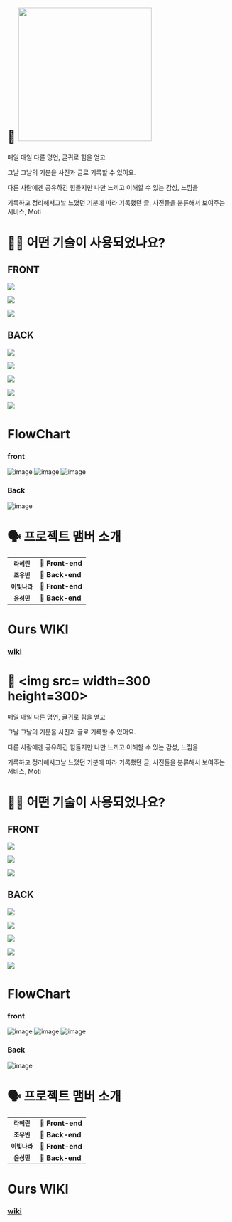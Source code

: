 # 📸 <img src='https://cdn.pixabay.com/photo/2018/09/24/15/04/board-3700116_960_720.jpg' width=300 height=300>

매일 매일 다른 명언, 글귀로 힘을 얻고 

그날 그날의 기분을 사진과 글로 기록할 수 있어요.

다른 사람에겐 공유하긴 힘들지만 나만 느끼고 이해할 수 있는 감성, 느낌을

기록하고 정리해서그날 느꼈던 기분에 따라 기록했던 글, 사진들을 분류해서 보여주는 서비스, Moti

# 🕵🏼 어떤 기술이 사용되었나요?

## FRONT
![](https://img.shields.io/badge/FRONT-REACT-%230288d1)

![](https://img.shields.io/badge/FRONT-html-informational)

![](https://img.shields.io/badge/FRONT-css-yellow)

## BACK

![](https://img.shields.io/badge/BACK-nodeJS-important)

![](https://img.shields.io/badge/BACK-express-critical)

![](https://img.shields.io/badge/BACK-Sequelize-lightgrey)

![](https://img.shields.io/badge/BACK-MySql-blueviolet)

![](https://img.shields.io/badge/BACK-AWS-%23ffa270)

# FlowChart

### front

![image](https://user-images.githubusercontent.com/49549052/131593890-4fdd32c3-8247-42d6-89bd-9b4f7ff17202.png)
![image](https://user-images.githubusercontent.com/49549052/131594008-ddfdd7f6-c98a-4401-838e-8fc4b80fde38.png)
![image](https://user-images.githubusercontent.com/49549052/131594081-dadf710b-cce3-4261-a2b4-ef8804817062.png)

### Back

![image](https://user-images.githubusercontent.com/49549052/131594182-aff26b04-3114-4cda-9642-10e344602d0a.png)

# 🗣 프로젝트 맴버 소개
<table>
  <tbody>
    <tr>
      <td align="center">
          <sub>
            <b>라혜린</b>
          </sub>
        <br>
      </td>
      <td>
        <strong>🚩 Front-end</strong>
      </td>
    </tr>
     <tr>
      <td align="center">
          <sub>
            <b>조우빈</b>
          </sub>
        <br>
      </td>
      <td>
        <strong>🏁 Back-end</strong>
      </td>
    </tr>
      <td align="center">
          <sub>
            <b>이빛나라</b>
          </sub>
        <br>
      </td>
      <td>
        <strong>🚩 Front-end</strong>
      </td>
    </tr>
    <tr>
      <td align="center">
          <sub>
            <b>윤성민</b>
          </sub>
        <br>
      </td>
      <td>
        <strong>🏁 Back-end</strong>
      </td>
    </tr>
    <tr>
  </tbody>
</table>



# Ours WIKI
### [wiki](https://github.com/codestates/Moti/wiki)
# 📸 <img src= width=300 height=300>

매일 매일 다른 명언, 글귀로 힘을 얻고 

그날 그날의 기분을 사진과 글로 기록할 수 있어요.

다른 사람에겐 공유하긴 힘들지만 나만 느끼고 이해할 수 있는 감성, 느낌을

기록하고 정리해서그날 느꼈던 기분에 따라 기록했던 글, 사진들을 분류해서 보여주는 서비스, Moti

# 🕵🏼 어떤 기술이 사용되었나요?

## FRONT
![](https://img.shields.io/badge/FRONT-REACT-%230288d1)

![](https://img.shields.io/badge/FRONT-html-informational)

![](https://img.shields.io/badge/FRONT-css-yellow)

## BACK

![](https://img.shields.io/badge/BACK-nodeJS-important)

![](https://img.shields.io/badge/BACK-express-critical)

![](https://img.shields.io/badge/BACK-Sequelize-lightgrey)

![](https://img.shields.io/badge/BACK-MySql-blueviolet)

![](https://img.shields.io/badge/BACK-AWS-%23ffa270)

# FlowChart

### front

![image](https://user-images.githubusercontent.com/49549052/131593890-4fdd32c3-8247-42d6-89bd-9b4f7ff17202.png)
![image](https://user-images.githubusercontent.com/49549052/131594008-ddfdd7f6-c98a-4401-838e-8fc4b80fde38.png)
![image](https://user-images.githubusercontent.com/49549052/131594081-dadf710b-cce3-4261-a2b4-ef8804817062.png)

### Back

![image](https://user-images.githubusercontent.com/49549052/131594182-aff26b04-3114-4cda-9642-10e344602d0a.png)

# 🗣 프로젝트 맴버 소개
<table>
  <tbody>
    <tr>
      <td align="center">
          <sub>
            <b>라혜린</b>
          </sub>
        <br>
      </td>
      <td>
        <strong>🚩 Front-end</strong>
      </td>
    </tr>
     <tr>
      <td align="center">
          <sub>
            <b>조우빈</b>
          </sub>
        <br>
      </td>
      <td>
        <strong>🏁 Back-end</strong>
      </td>
    </tr>
      <td align="center">
          <sub>
            <b>이빛나라</b>
          </sub>
        <br>
      </td>
      <td>
        <strong>🚩 Front-end</strong>
      </td>
    </tr>
    <tr>
      <td align="center">
          <sub>
            <b>윤성민</b>
          </sub>
        <br>
      </td>
      <td>
        <strong>🏁 Back-end</strong>
      </td>
    </tr>
    <tr>
  </tbody>
</table>



# Ours WIKI
### [wiki](https://github.com/codestates/Moti/wiki)
